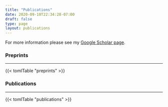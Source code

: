 ```yaml
---
title: "Publications"
date: 2020-09-10T22:34:28-07:00
draft: false
type: page
layout: publications
---
```


For more information please see my [Google Scholar page](https://scholar.google.co.uk/citations?user=_PD-jwIAAAAJ&hl=en).

### Preprints
___
{{< tomlTable "preprints" >}}





### Publications
___
{{< tomlTable "publications" >}}